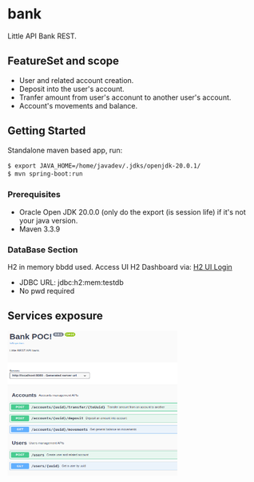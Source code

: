 # bank

Little API Bank REST.

## FeatureSet and scope
* User and related account creation.
* Deposit into the user's account.
* Tranfer amount from user's acconunt to another user's account.
* Account's movements and balance.

## Getting Started

Standalone maven based app, run:

```bash
$ export JAVA_HOME=/home/javadev/.jdks/openjdk-20.0.1/
$ mvn spring-boot:run
```

### Prerequisites

* Oracle Open JDK 20.0.0 (only do the export (is session life) if it's not your java version.
* Maven 3.3.9

### DataBase Section

H2 in memory bbdd used.
Access UI H2 Dashboard via: [H2 UI Login](http://localhost:8080/h2-ui/login.jsp) 
* JDBC URL: jdbc:h2:mem:testdb
* No pwd required

## Services exposure

<img src="swagger.png" width="340" height="290">


